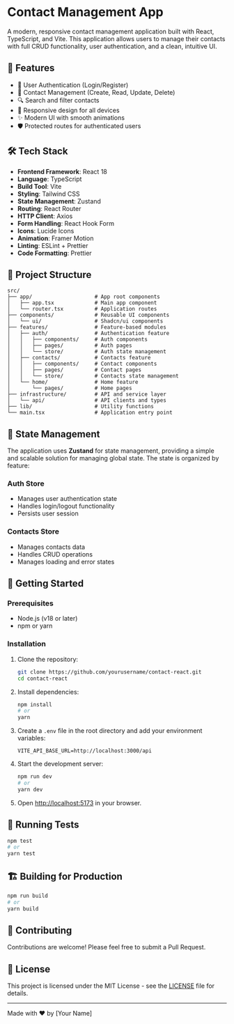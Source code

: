# Contact Management App

A modern, responsive contact management application built with React, TypeScript, and Vite. This application allows users to manage their contacts with full CRUD functionality, user authentication, and a clean, intuitive UI.

## 🚀 Features

- 🔐 User Authentication (Login/Register)
- 👥 Contact Management (Create, Read, Update, Delete)
- 🔍 Search and filter contacts
- 📱 Responsive design for all devices
- ✨ Modern UI with smooth animations
- 🛡️ Protected routes for authenticated users

## 🛠 Tech Stack

- **Frontend Framework**: React 18
- **Language**: TypeScript
- **Build Tool**: Vite
- **Styling**: Tailwind CSS
- **State Management**: Zustand
- **Routing**: React Router
- **HTTP Client**: Axios
- **Form Handling**: React Hook Form
- **Icons**: Lucide Icons
- **Animation**: Framer Motion
- **Linting**: ESLint + Prettier
- **Code Formatting**: Prettier

## 📁 Project Structure

```
src/
├── app/                    # App root components
│   ├── app.tsx             # Main app component
│   └── router.tsx          # Application routes
├── components/             # Reusable UI components
│   └── ui/                 # Shadcn/ui components
├── features/               # Feature-based modules
│   ├── auth/               # Authentication feature
│   │   ├── components/     # Auth components
│   │   ├── pages/          # Auth pages
│   │   └── store/          # Auth state management
│   ├── contacts/           # Contacts feature
│   │   ├── components/     # Contact components
│   │   ├── pages/          # Contact pages
│   │   └── store/          # Contacts state management
│   └── home/               # Home feature
│       └── pages/          # Home pages
├── infrastructure/         # API and service layer
│   └── api/                # API clients and types
├── lib/                    # Utility functions
└── main.tsx                # Application entry point
```

## 🧠 State Management

The application uses **Zustand** for state management, providing a simple and scalable solution for managing global state. The state is organized by feature:

### Auth Store
- Manages user authentication state
- Handles login/logout functionality
- Persists user session

### Contacts Store
- Manages contacts data
- Handles CRUD operations
- Manages loading and error states

## 🚀 Getting Started

### Prerequisites

- Node.js (v18 or later)
- npm or yarn

### Installation

1. Clone the repository:
   ```bash
   git clone https://github.com/yourusername/contact-react.git
   cd contact-react
   ```

2. Install dependencies:
   ```bash
   npm install
   # or
   yarn
   ```

3. Create a `.env` file in the root directory and add your environment variables:
   ```env
   VITE_API_BASE_URL=http://localhost:3000/api
   ```

4. Start the development server:
   ```bash
   npm run dev
   # or
   yarn dev
   ```

5. Open [http://localhost:5173](http://localhost:5173) in your browser.

## 🧪 Running Tests

```bash
npm test
# or
yarn test
```

## 🏗 Building for Production

```bash
npm run build
# or
yarn build
```

## 🤝 Contributing

Contributions are welcome! Please feel free to submit a Pull Request.

## 📄 License

This project is licensed under the MIT License - see the [LICENSE](LICENSE) file for details.

---

Made with ❤️ by [Your Name]
